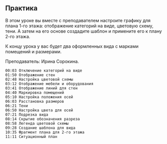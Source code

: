 ## Практика

В этом уроке вы вместе с преподавателем настроите графику для плана 1-го этажа: отображение категорий на виде, цветовую схему, тени. А затем на его основе создадите шаблон и примените его к плану 2-го этажа.

К концу урока у вас будет два оформленных вида с марками помещений и размерами.

Преподаватель: Ирина Сорокина.

[](https://player.softculture.cc/embed/online/RVT/RVT_42.17.02_L6-9_Practice_Plan_Graphics)

``` chapters
00:03 Отключение категорий на виде
01:50 Отображение стен
02:48 Настройка цветовой схемы
03:12 Отображение мебели и оборудования
03:41 Отображение линий для стен
04:40 Маркировка помещений
05:10 Настройка положения осей
06:03 Расстановка размеров
06:21 Тени
06:50 Настройка цвета для осей
07:21 Подрезка вида
08:14 Скрытие обозначения разреза
08:58 Легенда цветовой схемы
09:28 Создание шаблона для вида
10:35 Фрагмент плана для 2-го этажа
11:11 Ситуационный план
```

